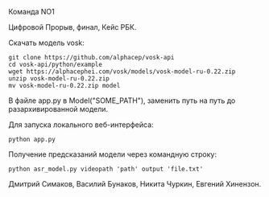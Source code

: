 Команда NO1

Цифровой Прорыв, финал, Кейс РБК.

Скачать модель vosk:
```
git clone https://github.com/alphacep/vosk-api
cd vosk-api/python/example
wget https://alphacephei.com/vosk/models/vosk-model-ru-0.22.zip
unzip vosk-model-ru-0.22.zip
mv vosk-model-ru-0.22.zip model
```
В файле app.py в Model("SOME_PATH"), заменить путь на путь до разархивированной модели.

Для запуска локального веб-интерфейса:
```
python app.py
```

Получение предсказаний модели через командную строку:
```
python asr_model.py videopath 'path' output 'file.txt'
```

Дмитрий Симаков, Василий Бунаков, Никита Чуркин, Евгений Хинензон.
